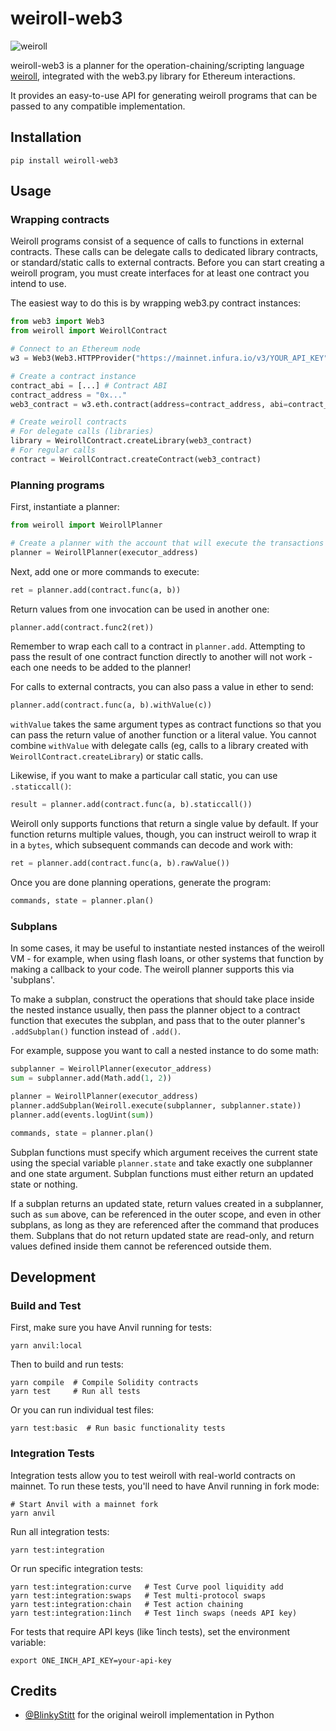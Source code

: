 # weiroll-web3

![weiroll](https://user-images.githubusercontent.com/83050944/265799164-385dbc06-b9cb-4a80-89bf-72552f0e6d74.png)

weiroll-web3 is a planner for the operation-chaining/scripting language [weiroll](https://github.com/weiroll/weiroll), integrated with the web3.py library for Ethereum interactions.

It provides an easy-to-use API for generating weiroll programs that can be passed to any compatible implementation.

## Installation

```
pip install weiroll-web3
```

## Usage

### Wrapping contracts

Weiroll programs consist of a sequence of calls to functions in external contracts. These calls can be delegate calls to dedicated library contracts, or standard/static calls to external contracts. Before you can start creating a weiroll program, you must create interfaces for at least one contract you intend to use.

The easiest way to do this is by wrapping web3.py contract instances:

```python
from web3 import Web3
from weiroll import WeirollContract

# Connect to an Ethereum node
w3 = Web3(Web3.HTTPProvider("https://mainnet.infura.io/v3/YOUR_API_KEY"))

# Create a contract instance
contract_abi = [...] # Contract ABI
contract_address = "0x..."
web3_contract = w3.eth.contract(address=contract_address, abi=contract_abi)

# Create weiroll contracts
# For delegate calls (libraries)
library = WeirollContract.createLibrary(web3_contract)
# For regular calls
contract = WeirollContract.createContract(web3_contract)
```

### Planning programs

First, instantiate a planner:

```python
from weiroll import WeirollPlanner

# Create a planner with the account that will execute the transactions
planner = WeirollPlanner(executor_address)
```

Next, add one or more commands to execute:

```python
ret = planner.add(contract.func(a, b))
```

Return values from one invocation can be used in another one:

```python
planner.add(contract.func2(ret))
```

Remember to wrap each call to a contract in `planner.add`. Attempting to pass the result of one contract function directly to another will not work - each one needs to be added to the planner!

For calls to external contracts, you can also pass a value in ether to send:

```python
planner.add(contract.func(a, b).withValue(c))
```

`withValue` takes the same argument types as contract functions so that you can pass the return value of another function or a literal value. You cannot combine `withValue` with delegate calls (eg, calls to a library created with `WeirollContract.createLibrary`) or static calls.

Likewise, if you want to make a particular call static, you can use `.staticcall()`:

```python
result = planner.add(contract.func(a, b).staticcall())
```

Weiroll only supports functions that return a single value by default. If your function returns multiple values, though, you can instruct weiroll to wrap it in a `bytes`, which subsequent commands can decode and work with:

```python
ret = planner.add(contract.func(a, b).rawValue())
```

Once you are done planning operations, generate the program:

```python
commands, state = planner.plan()
```

### Subplans

In some cases, it may be useful to instantiate nested instances of the weiroll VM - for example, when using flash loans, or other systems that function by making a callback to your code. The weiroll planner supports this via 'subplans'.

To make a subplan, construct the operations that should take place inside the nested instance usually, then pass the planner object to a contract function that executes the subplan, and pass that to the outer planner's `.addSubplan()` function instead of `.add()`.

For example, suppose you want to call a nested instance to do some math:

```python
subplanner = WeirollPlanner(executor_address)
sum = subplanner.add(Math.add(1, 2))

planner = WeirollPlanner(executor_address)
planner.addSubplan(Weiroll.execute(subplanner, subplanner.state))
planner.add(events.logUint(sum))

commands, state = planner.plan()
```

Subplan functions must specify which argument receives the current state using the special variable `planner.state` and take exactly one subplanner and one state argument. Subplan functions must either return an updated state or nothing.

If a subplan returns an updated state, return values created in a subplanner, such as `sum` above, can be referenced in the outer scope, and even in other subplans, as long as they are referenced after the command that produces them. Subplans that do not return updated state are read-only, and return values defined inside them cannot be referenced outside them.

## Development

### Build and Test

First, make sure you have Anvil running for tests:

```
yarn anvil:local
```

Then to build and run tests:

```
yarn compile  # Compile Solidity contracts
yarn test     # Run all tests
```

Or you can run individual test files:

```
yarn test:basic  # Run basic functionality tests
```

### Integration Tests

Integration tests allow you to test weiroll with real-world contracts on mainnet. To run these tests, you'll need to have Anvil running in fork mode:

```
# Start Anvil with a mainnet fork
yarn anvil
```

Run all integration tests:

```
yarn test:integration
```

Or run specific integration tests:

```
yarn test:integration:curve   # Test Curve pool liquidity add
yarn test:integration:swaps   # Test multi-protocol swaps
yarn test:integration:chain   # Test action chaining
yarn test:integration:1inch   # Test 1inch swaps (needs API key)
```

For tests that require API keys (like 1inch tests), set the environment variable:

```
export ONE_INCH_API_KEY=your-api-key
```

## Credits

- [@BlinkyStitt](https://github.com/BlinkyStitt) for the original weiroll implementation in Python
